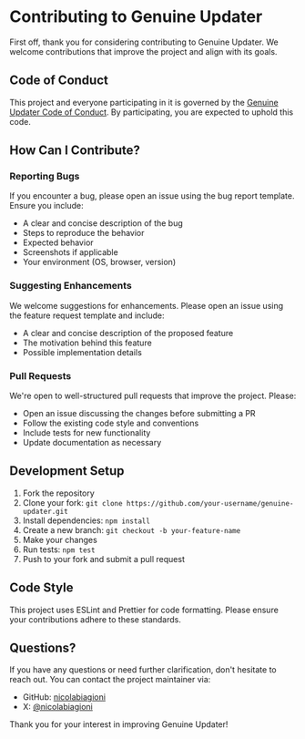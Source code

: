 # Contributing to Genuine Updater

First off, thank you for considering contributing to Genuine Updater. We welcome contributions that improve the project and align with its goals.

## Code of Conduct

This project and everyone participating in it is governed by the [Genuine Updater Code of Conduct](CODE_OF_CONDUCT.md). By participating, you are expected to uphold this code.

## How Can I Contribute?

### Reporting Bugs

If you encounter a bug, please open an issue using the bug report template. Ensure you include:

- A clear and concise description of the bug
- Steps to reproduce the behavior
- Expected behavior
- Screenshots if applicable
- Your environment (OS, browser, version)

### Suggesting Enhancements

We welcome suggestions for enhancements. Please open an issue using the feature request template and include:

- A clear and concise description of the proposed feature
- The motivation behind this feature
- Possible implementation details

### Pull Requests

We're open to well-structured pull requests that improve the project. Please:

- Open an issue discussing the changes before submitting a PR
- Follow the existing code style and conventions
- Include tests for new functionality
- Update documentation as necessary

## Development Setup

1. Fork the repository
2. Clone your fork: `git clone https://github.com/your-username/genuine-updater.git`
3. Install dependencies: `npm install`
4. Create a new branch: `git checkout -b your-feature-name`
5. Make your changes
6. Run tests: `npm test`
7. Push to your fork and submit a pull request

## Code Style

This project uses ESLint and Prettier for code formatting. Please ensure your contributions adhere to these standards.

## Questions?

If you have any questions or need further clarification, don't hesitate to reach out. You can contact the project maintainer via:

- GitHub: [nicolabiagioni](https://github.com/nicolabiagioni)
- X: [@nicolabiagioni](https://twitter.com/nicolabiagioni)

Thank you for your interest in improving Genuine Updater!
